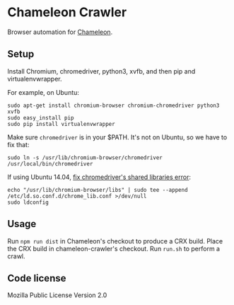 # Chameleon Crawler

Browser automation for [Chameleon](https://github.com/ghostwords/chameleon).


## Setup

Install Chromium, chromedriver, python3, xvfb, and then pip and virtualenvwrapper.

For example, on Ubuntu:
```
sudo apt-get install chromium-browser chromium-chromedriver python3 xvfb
sudo easy_install pip
sudo pip install virtualenvwrapper
```

Make sure `chromedriver` is in your $PATH. It's not on Ubuntu, so we have to fix that:
```
sudo ln -s /usr/lib/chromium-browser/chromedriver /usr/local/bin/chromedriver
```

If using Ubuntu 14.04, [fix chromedriver's shared libraries error](http://stackoverflow.com/questions/25695299/chromedriver-on-ubuntu-14-04-error-while-loading-shared-libraries-libui-base):
```
echo "/usr/lib/chromium-browser/libs" | sudo tee --append /etc/ld.so.conf.d/chrome_lib.conf >/dev/null
sudo ldconfig
```


## Usage

Run `npm run dist` in Chameleon's checkout to produce a CRX build. Place the CRX build in chameleon-crawler's checkout. Run `run.sh` to perform a crawl.


## Code license

Mozilla Public License Version 2.0

